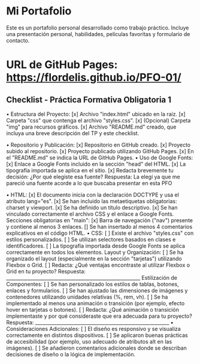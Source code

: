 
# Mi Portafolio

Este es un portafolio personal desarrollado como trabajo práctico. Incluye una presentación personal, habilidades,  películas favoritas y formulario de contacto.

# URL de GitHub Pages: https://flordelis.github.io/PFO-01/

## Checklist - Práctica Formativa Obligatoria 1

• Estructura del Proyecto:
[x] Archivo "index.html" ubicado en la raíz.
[x] Carpeta "css" que contenga el archivo "styles.css".
[x] (Opcional) Carpeta "img" para recursos gráficos.
[x] Archivo "README.md" creado, que incluya una breve descripción del TP y este checklist.

• Repositorio y Publicación:
[x] Repositorio en GitHub creado.
[x] Proyecto subido al repositorio.
[x] Proyecto publicado utilizando GitHub Pages.
[x] En el "README.md" se indica la URL de GitHub Pages.
• Uso de Google Fonts:
[x] Enlace a Google Fonts incluido en la sección "head" del HTML.
[x] La tipografía importada se aplica en el sitio.
[x] Redacta brevemente tu decisión: ¿Por qué elegiste esa fuente?
Respuesta: La elegí ya que me pareció una fuente acorde a lo que buscaba presentar en esta PFO

• HTML:
[x] El documento inicia con la declaración DOCTYPE y usa el atributo lang="es".
[x] Se han incluido las metaetiquetas obligatorias: charset y viewport.
[x] Se ha definido un título descriptivo.
[x] Se han vinculado correctamente el archivo CSS y el enlace a Google Fonts.
Secciones obligatorias en "main":
[x] Barra de navegación ("nav") presente y contiene al menos 3 enlaces.
[] Se han insertado al menos 4 comentarios explicativos en el código HTML.
• CSS:
[ ] Existe el archivo "styles.css" con estilos personalizados.
[ ] Se utilizan selectores basados en clases e identificadores.
[ ] La tipografía importada desde Google Fonts se aplica correctamente en todos los elementos.
Layout y Organización:
[ ] Se ha organizado el layout (especialmente en la sección "tarjetas") utilizando Flexbox o Grid.
[ ] Redacta: ¿Qué ventajas encontraste al utilizar Flexbox o Grid en tu proyecto?
Respuesta: ________________________________________________________
Estilización de Componentes:
[ ] Se han personalizado los estilos de tablas, botones, enlaces y formularios.
[ ] Se han ajustado las dimensiones de imágenes y contenedores utilizando unidades relativas (%,
rem, vh).
[ ] Se ha implementado al menos una animación o transición (por ejemplo, efecto hover en
tarjetas o botones).
[ ] Redacta: ¿Qué animación o transición implementaste y por qué consideraste que era
adecuada para tu proyecto?
Respuesta: ________________________________________________________
• Consideraciones Adicionales:
[ ] El diseño es responsivo y se visualiza correctamente en distintos dispositivos.
[ ] Se aplicaron buenas prácticas de accesibilidad (por ejemplo, uso adecuado de atributos alt en
las imágenes).
[ ] Se añadieron comentarios adicionales donde se describan decisiones de diseño o la lógica de
implementación.
